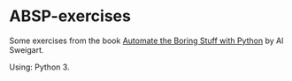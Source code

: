 # ABSP-exercises

Some exercises from the book <a href="https://automatetheboringstuff.com">Automate the Boring Stuff with Python</a> by Al Sweigart.

Using: Python 3.

